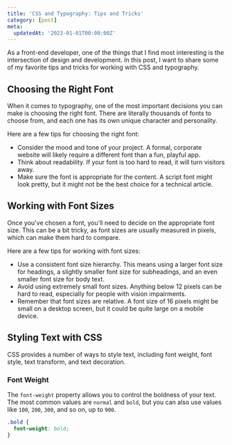 ```yaml
---
title: 'CSS and Typography: Tips and Tricks'
category: [post]
meta:
  updatedAt: '2023-01-01T00:00:00Z'
---
```


As a front-end developer, one of the things that I find most interesting is the intersection of design and development. In this post, I want to share some of my favorite tips and tricks for working with CSS and typography.

## Choosing the Right Font

When it comes to typography, one of the most important decisions you can make is choosing the right font. There are literally thousands of fonts to choose from, and each one has its own unique character and personality.

Here are a few tips for choosing the right font:

- Consider the mood and tone of your project. A formal, corporate website will likely require a different font than a fun, playful app.
- Think about readability. If your font is too hard to read, it will turn visitors away.
- Make sure the font is appropriate for the content. A script font might look pretty, but it might not be the best choice for a technical article.

## Working with Font Sizes

Once you've chosen a font, you'll need to decide on the appropriate font size. This can be a bit tricky, as font sizes are usually measured in pixels, which can make them hard to compare.

Here are a few tips for working with font sizes:

- Use a consistent font size hierarchy. This means using a larger font size for headings, a slightly smaller font size for subheadings, and an even smaller font size for body text.
- Avoid using extremely small font sizes. Anything below 12 pixels can be hard to read, especially for people with vision impairments.
- Remember that font sizes are relative. A font size of 16 pixels might be small on a desktop screen, but it could be quite large on a mobile device.

## Styling Text with CSS

CSS provides a number of ways to style text, including font weight, font style, text transform, and text decoration.

### Font Weight

The `font-weight` property allows you to control the boldness of your text. The most common values are `normal` and `bold`, but you can also use values like `100`, `200`, `300`, and so on, up to `900`.

```css
.bold {
  font-weight: bold;
}
```
